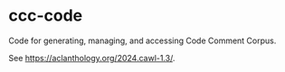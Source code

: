 # ccc-code

 Code for generating, managing, and accessing Code Comment Corpus.

 See https://aclanthology.org/2024.cawl-1.3/.
